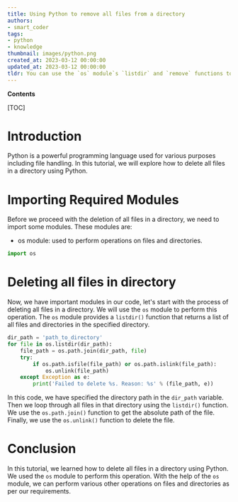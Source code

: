 ```yaml
---
title: Using Python to remove all files from a directory
authors:
- smart_coder
tags:
- python
- knowledge
thumbnail: images/python.png
created_at: 2023-03-12 00:00:00
updated_at: 2023-03-12 00:00:00
tldr: You can use the `os` module`s `listdir` and `remove` functions to delete all files in a directory.
---
```


**Contents**

[TOC]

# Introduction 

Python is a powerful programming language used for various purposes including file handling. In this tutorial, we will explore how to delete all files in a directory using Python.

# Importing Required Modules 

Before we proceed with the deletion of all files in a directory, we need to import some modules. These modules are:

- os module: used to perform operations on files and directories.

```python
import os
```

# Deleting all files in directory 

Now, we have important modules in our code, let's start with the process of deleting all files in a directory. We will use the `os` module to perform this operation. The `os` module provides a `listdir()` function that returns a list of all files and directories in the specified directory. 

```python
dir_path = 'path_to_directory'
for file in os.listdir(dir_path):
    file_path = os.path.join(dir_path, file)
    try:
        if os.path.isfile(file_path) or os.path.islink(file_path):
            os.unlink(file_path)
    except Exception as e:
        print('Failed to delete %s. Reason: %s' % (file_path, e))
```

In this code, we have specified the directory path in the `dir_path` variable. Then we loop through all files in that directory using the `listdir()` function. We use the `os.path.join()` function to get the absolute path of the file. Finally, we use the `os.unlink()` function to delete the file. 

# Conclusion 

In this tutorial, we learned how to delete all files in a directory using Python. We used the `os` module to perform this operation. With the help of the `os` module, we can perform various other operations on files and directories as per our requirements.

